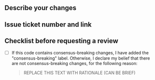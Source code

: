 ## Describe your changes

## Issue ticket number and link

## Checklist before requesting a review

- [ ] If this code contains consensus-breaking changes, I have added the "consensus-breaking" label. Otherwise, I declare my belief that there are not consensus-breaking changes, for the following reason:

  > REPLACE THIS TEXT WITH RATIONALE (CAN BE BRIEF)
